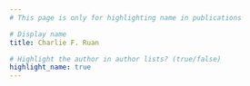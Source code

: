 ```yaml
---
# This page is only for highlighting name in publications

# Display name
title: Charlie F. Ruan

# Highlight the author in author lists? (true/false)
highlight_name: true
---
```

